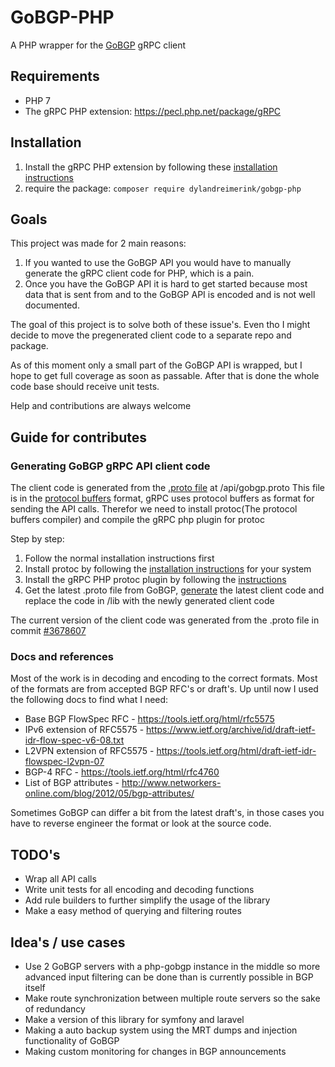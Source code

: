 # GoBGP-PHP
A PHP wrapper for the [GoBGP](https://github.com/osrg/gobgp
) gRPC client

## Requirements
* PHP 7
* The gRPC PHP extension: https://pecl.php.net/package/gRPC 

## Installation
1. Install the gRPC PHP extension by following these [installation instructions](https://grpc.io/docs/quickstart/php.html#prerequisites)
2. require the package: `composer require dylandreimerink/gobgp-php`

## Goals
This project was made for 2 main reasons:
1. If you wanted to use the GoBGP API you would have to manually generate 
the gRPC client code for PHP, which is a pain.
2. Once you have the GoBGP API it is hard to get started because most data that is sent
from and to the GoBGP API is encoded and is not well documented.

The goal of this project is to solve both of these issue's. Even tho I might decide to 
move the pregenerated client code to a separate repo and package.

As of this moment only a small part of the GoBGP API is wrapped, but I hope to get full 
coverage as soon as passable. After that is done the whole code base should receive unit 
tests.

Help and contributions are always welcome

## Guide for contributes
### Generating GoBGP gRPC API client code
The client code is generated from the [.proto file](https://github.com/osrg/gobgp/blob/master/api/gobgp.proto) at /api/gobgp.proto
This file is in the [protocol buffers](https://developers.google.com/protocol-buffers/) format, gRPC uses protocol buffers as format for sending the API calls.
Therefor we need to install protoc(The protocol buffers compiler) and compile the gRPC php plugin for protoc

Step by step:
1. Follow the normal installation instructions first
2. Install protoc by following the [installation instructions](https://github.com/google/protobuf/tree/master/src/README.md) for your system 
3. Install the gRPC PHP protoc plugin by following the [instructions](https://grpc.io/docs/quickstart/php.html#install-protobuf-plugin)
4. Get the latest .proto file from GoBGP, [generate](https://grpc.io/docs/quickstart/php.html#generate-grpc-code) the latest client code and replace the
code in /lib with the newly generated client code

The current version of the client code was generated from the .proto file in commit [#3678607](https://github.com/osrg/gobgp/commit/36786073c1301b3ee63ff27ea7733613fd31626c)

### Docs and references
Most of the work is in decoding and encoding to the correct formats. Most of the formats
are from accepted BGP RFC's or draft's. Up until now I used the following docs to find what I need:
* Base BGP FlowSpec RFC - https://tools.ietf.org/html/rfc5575 
* IPv6 extension of RFC5575 - https://www.ietf.org/archive/id/draft-ietf-idr-flow-spec-v6-08.txt
* L2VPN extension of RFC5575 - https://tools.ietf.org/html/draft-ietf-idr-flowspec-l2vpn-07
* BGP-4 RFC - https://tools.ietf.org/html/rfc4760
* List of BGP attributes - http://www.networkers-online.com/blog/2012/05/bgp-attributes/

Sometimes GoBGP can differ a bit from the latest draft's, in those cases you have to 
reverse engineer the format or look at the source code.

## TODO's
* Wrap all API calls
* Write unit tests for all encoding and decoding functions
* Add rule builders to further simplify the usage of the library
* Make a easy method of querying and filtering routes 

## Idea's / use cases
* Use 2 GoBGP servers with a php-gobgp instance in the middle so more advanced input
filtering can be done than is currently possible in BGP itself
* Make route synchronization between multiple route servers so the sake of redundancy
* Make a version of this library for symfony and laravel
* Making a auto backup system using the MRT dumps and injection functionality of GoBGP
* Making custom monitoring for changes in BGP announcements
